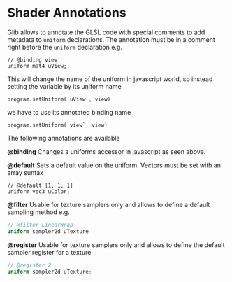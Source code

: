 # Shader Annotations

Glib allows to annotate the GLSL code with special comments to add metadata
to `uniform` declarations. The annotation must
be in a comment right before the `uniform` declaration e.g.

```
// @binding view
uniform mat4 uView;
```

This will change the name of the uniform in javascript world, so instead
setting the variable by its uniform name

```
program.setUniform(`uView`, view)
```

we have to use its annotated binding name

```
program.setUniform(`view`, view)
```

The following annotations are available

**@binding**
Changes a uniforms accessor in javascript as seen above.

**@default**
Sets a default value on the uniform. Vectors must be set with an array suntax

```
// @default [1, 1, 1]
uniform vec3 uColor;
```

**@filter**
Usable for texture samplers only and allows to define a default sampling method e.g.

```glsl
// @filter LinearWrap
uniform sampler2d uTexture
```

**@register**
Usable for texture samplers only and allows to define the default sampler register for a texture

```glsl
// @register 2
uniform sampler2d uTexture;
```
